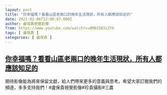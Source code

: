 ```yaml
---
layout: post
title: "你幸福嗎？看看山區老兩口的晚年生活現狀，所有人都應該知足的"
date: 2021-02-06T12:00:07.000Z
author: 盧保貴視覺影像
from: https://www.youtube.com/watch?v=8M0Z5B3iZYk
tags: [ 盧保貴 ]
categories: [ 盧保貴 ]
---
```

<!--1612612807000-->
[你幸福嗎？看看山區老兩口的晚年生活現狀，所有人都應該知足的](https://www.youtube.com/watch?v=8M0Z5B3iZYk)
------

<div>
期待影像能為將來保留文獻，給人們帶來更多的意義與思考。希望大家訂閱我們的頻道，多多支持我們！#盧保貴視覺影像#珍貴攝影#三農
</div>
